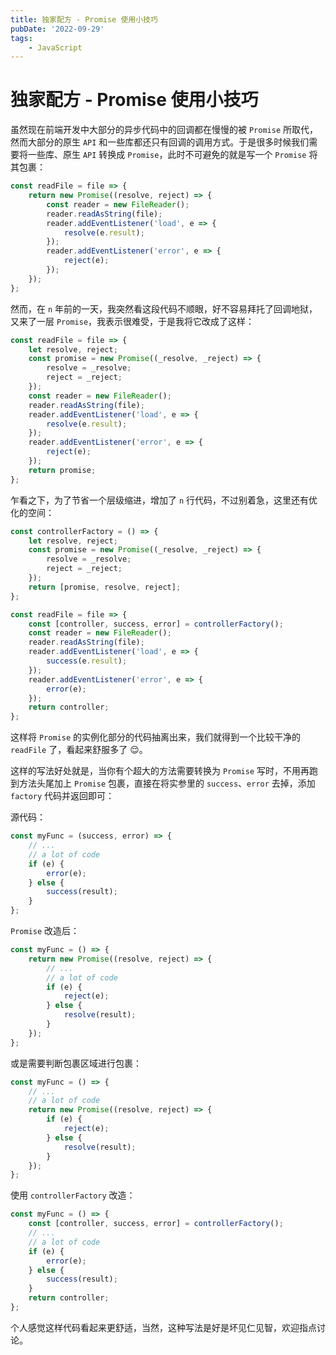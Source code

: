 ```yaml
---
title: 独家配方 - Promise 使用小技巧
pubDate: '2022-09-29'
tags:
    - JavaScript
---
```


# 独家配方 - Promise 使用小技巧

虽然现在前端开发中大部分的异步代码中的回调都在慢慢的被 `Promise` 所取代，然而大部分的原生 `API` 和一些库都还只有回调的调用方式。于是很多时候我们需要将一些库、原生 `API` 转换成 `Promise`，此时不可避免的就是写一个 `Promise` 将其包裹：

```js
const readFile = file => {
    return new Promise((resolve, reject) => {
        const reader = new FileReader();
        reader.readAsString(file);
        reader.addEventListener('load', e => {
            resolve(e.result);
        });
        reader.addEventListener('error', e => {
            reject(e);
        });
    });
};
```

然而，在 `n` 年前的一天，我突然看这段代码不顺眼，好不容易拜托了回调地狱，又来了一层 `Promise`，我表示很难受，于是我将它改成了这样：

```js
const readFile = file => {
    let resolve, reject;
    const promise = new Promise((_resolve, _reject) => {
        resolve = _resolve;
        reject = _reject;
    });
    const reader = new FileReader();
    reader.readAsString(file);
    reader.addEventListener('load', e => {
        resolve(e.result);
    });
    reader.addEventListener('error', e => {
        reject(e);
    });
    return promise;
};
```

乍看之下，为了节省一个层级缩进，增加了 `n` 行代码，不过别着急，这里还有优化的空间：

```js
const controllerFactory = () => {
    let resolve, reject;
    const promise = new Promise((_resolve, _reject) => {
        resolve = _resolve;
        reject = _reject;
    });
    return [promise, resolve, reject];
};

const readFile = file => {
    const [controller, success, error] = controllerFactory();
    const reader = new FileReader();
    reader.readAsString(file);
    reader.addEventListener('load', e => {
        success(e.result);
    });
    reader.addEventListener('error', e => {
        error(e);
    });
    return controller;
};
```

这样将 `Promise` 的实例化部分的代码抽离出来，我们就得到一个比较干净的 `readFile` 了，看起来舒服多了 😌。

这样的写法好处就是，当你有个超大的方法需要转换为 `Promise` 写时，不用再跑到方法头尾加上 `Promise` 包裹，直接在将实参里的 `success`、`error` 去掉，添加 `factory` 代码并返回即可：

源代码：

```js
const myFunc = (success, error) => {
    // ...
    // a lot of code
    if (e) {
        error(e);
    } else {
        success(result);
    }
};
```

`Promise` 改造后：

```js
const myFunc = () => {
    return new Promise((resolve, reject) => {
        // ...
        // a lot of code
        if (e) {
            reject(e);
        } else {
            resolve(result);
        }
    });
};
```

或是需要判断包裹区域进行包裹：

```js
const myFunc = () => {
    // ...
    // a lot of code
    return new Promise((resolve, reject) => {
        if (e) {
            reject(e);
        } else {
            resolve(result);
        }
    });
};
```

使用 `controllerFactory` 改造：

```js
const myFunc = () => {
    const [controller, success, error] = controllerFactory();
    // ...
    // a lot of code
    if (e) {
        error(e);
    } else {
        success(result);
    }
    return controller;
};
```

个人感觉这样代码看起来更舒适，当然，这种写法是好是坏见仁见智，欢迎指点讨论。
